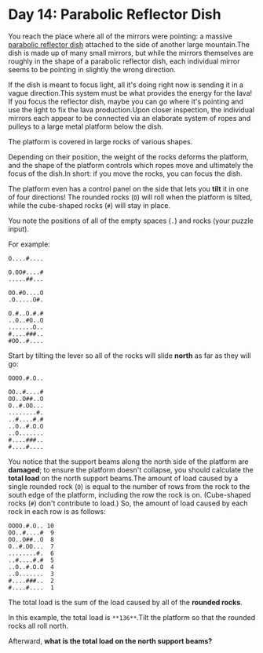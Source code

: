 # Day 14: Parabolic Reflector Dish 

You reach the place where all of the mirrors were pointing: a massive <a href="https://en.wikipedia.org/wiki/Parabolic_reflector" target="_blank">parabolic reflector dish</a> <span title="Why, where do you attach YOUR massive parabolic reflector dishes?">attached</span> to the side of another large mountain.The dish is made up of many small mirrors, but while the mirrors themselves are roughly in the shape of a parabolic reflector dish, each individual mirror seems to be pointing in slightly the wrong direction.

If the dish is meant to focus light, all it's doing right now is sending it in a vague direction.This system must be what provides the energy for the lava! If you focus the reflector dish, maybe you can go where it's pointing and use the light to fix the lava production.Upon closer inspection, the individual mirrors each appear to be connected via an elaborate system of ropes and pulleys to a large metal platform below the dish.

The platform is covered in large rocks of various shapes.

Depending on their position, the weight of the rocks deforms the platform, and the shape of the platform controls which ropes move and ultimately the focus of the dish.In short: if you move the rocks, you can focus the dish.

The platform even has a control panel on the side that lets you **tilt** it in one of four directions! The rounded rocks (`O`) will roll when the platform is tilted, while the cube-shaped rocks (`#`) will stay in place.

You note the positions of all of the empty spaces (`.`) and rocks (your puzzle input).

For example:
```
O....#....

O.OO#....#
.....##...

OO.#O....O
.O.....O#.

O.#..O.#.#
..O..#O..O
.......O..
#....###..
#OO..#....
```
Start by tilting the lever so all of the rocks will slide **north** as far as they will go:
```
OOOO.#.O..

OO..#....#
OO..O##..O
O..#.OO...
........#.
..#....#.#
..O..#.O.O
..O.......
#....###..
#....#....
```
You notice that the support beams along the north side of the platform are **damaged**; to ensure the platform doesn't collapse, you should calculate the **total load** on the north support beams.The amount of load caused by a single rounded rock (`O`) is equal to the number of rows from the rock to the south edge of the platform, including the row the rock is on. (Cube-shaped rocks (`#`) don't contribute to load.) So, the amount of load caused by each rock in each row is as follows:
```
OOOO.#.O.. 10
OO..#....#  9
OO..O##..O  8
O..#.OO...  7
........#.  6
..#....#.#  5
..O..#.O.O  4
..O.......  3
#....###..  2
#....#....  1
```
The total load is the sum of the load caused by all of the **rounded rocks**.

In this example, the total load is `**136**`.Tilt the platform so that the rounded rocks all roll north.

Afterward, **what is the total load on the north support beams?**